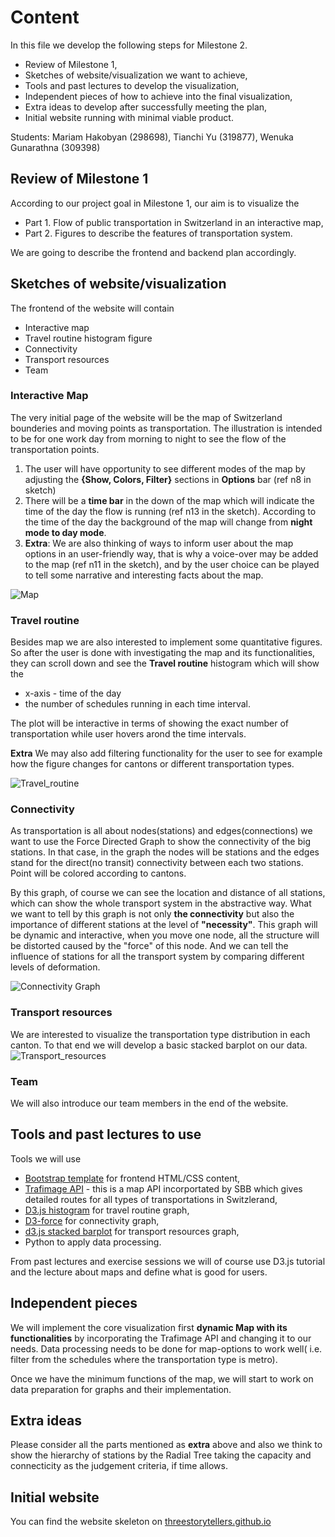 # Content

In this file we develop the following steps for Milestone 2. 

* Review of Milestone 1, 
* Sketches of website/visualization we want to achieve, 
* Tools and past lectures to develop the visualization, 
* Independent pieces of how to achieve into the final visualization,
* Extra ideas to develop after successfully meeting the plan,
* Initial website running with minimal viable product.

Students: Mariam Hakobyan (298698), Tianchi Yu (319877), Wenuka Gunarathna (309398)

## Review of Milestone 1

According to our project goal in Milestone 1, our aim is to visualize the 
* Part 1. Flow of public transportation in Switzerland in an interactive map, 
* Part 2. Figures to describe the features of transportation system.

We are going to describe the frontend and backend plan accordingly.

## Sketches of website/visualization

The frontend of the website will contain 

* Interactive map
* Travel routine histogram figure
* Connectivity
* Transport resources
* Team

### Interactive Map 
The very initial page of the website will be the map of Switzerland bounderies and moving points as transportation. The illustration is intended to be for one work day from morning to night to see the flow of the transportation points. 

1. The user will have opportunity to see different modes of the map by adjusting the **{Show, Colors, Filter}** sections in **Options** bar (ref n8 in sketch)
2. There will be a **time bar** in the down of the map which will indicate the time of the day the flow is running (ref n13 in the sketch). According to the time of the day the background of the map will change from **night mode to day mode**.
3. **Extra**: We are also thinking of ways to inform user about the map options in an user-friendly way, that is why a voice-over may be added to the map (ref n11 in the sketch), and by the user choice can be played to tell some narrative and interesting facts about the map.

![Map](https://raw.githubusercontent.com/com-480-data-visualization/com-480-project-story-tellers/master/pic/map.jpg)

### Travel routine
Besides map we are also interested to implement some quantitative figures. So after the user is done with investigating the map and its functionalities, they can scroll down and see the **Travel routine** histogram which will show the 

* x-axis - time of the day
* the number of schedules running in each time interval.

The plot will be interactive in terms of showing the exact number of transportation while user hovers arond the time intervals.

**Extra** We may also add filtering functionality for the user to see for example how the figure changes for cantons or different transportation types. 

![Travel_routine](https://raw.githubusercontent.com/com-480-data-visualization/com-480-project-story-tellers/master/pic/travel_routine.jpg)

### Connectivity 

As transportation is all about nodes(stations) and edges(connections) we want to use the Force Directed Graph to show the connectivity of the big stations. In that case, in the graph the nodes will be stations and the edges stand for the direct(no transit) connectivity between each two stations. Point will be colored according to cantons. 

By this graph, of course we can see the location and distance of all stations, which can show the whole transport system in the abstractive way. What we want to tell by this graph is not only **the connectivity** but also the importance of different stations at the level of **"necessity"**. This graph will be dynamic and interactive, when you move one node, all the structure will be distorted caused by the "force" of this node. And we can tell the influence of stations for all the transport system by comparing different levels of deformation.

![Connectivity Graph](https://raw.githubusercontent.com/com-480-data-visualization/com-480-project-story-tellers/master/pic/connectivity.jpg)

### Transport resources
We are interested to visualize the transportation type distribution in each canton. To that end we will develop a basic stacked barplot on our data. 
![Transport_resources](https://raw.githubusercontent.com/com-480-data-visualization/com-480-project-story-tellers/master/pic/transport_resources.jpg)

### Team 

We will also introduce our team members in the end of the website.

## Tools and past lectures to use

Tools we will use
* [Bootstrap template](https://blackrockdigital.github.io/startbootstrap-agency/) for frontend HTML/CSS content,
* [Trafimage API](https://github.com/geops/trafimage-maps) - this is a map API incorportated by SBB which gives detailed routes for all types of transportations in Switzlerand,
* [D3.js histogram](https://www.d3-graph-gallery.com/graph/histogram_binSize.html) for travel routine graph,
* [D3-force](https://observablehq.com/@d3/force-directed-graph) for connectivity graph,
* [d3.js stacked barplot](https://www.d3-graph-gallery.com/graph/barplot_stacked_basicWide.html) for transport resources graph,
* Python to apply data processing.

From past lectures and exercise sessions we will of course use D3.js tutorial and the lecture about maps and define what is good for users.

## Independent pieces 

We will implement the core visualization first **dynamic Map with its functionalities** by incorporating the Trafimage API and changing it to our needs. Data processing needs to be done for map-options to work well( i.e. filter from the schedules where the transportation type is metro).

Once we have the minimum functions of the map, we will start to work on data preparation for graphs and their implementation. 

## Extra ideas
Please consider all the parts mentioned as **extra** above and also we think to show the hierarchy of stations by the Radial Tree taking the capacity and connecticity as the judgement criteria, if time allows.

## Initial website
You can find the website skeleton on [threestorytellers.github.io](https://threestorytellers.github.io/)


